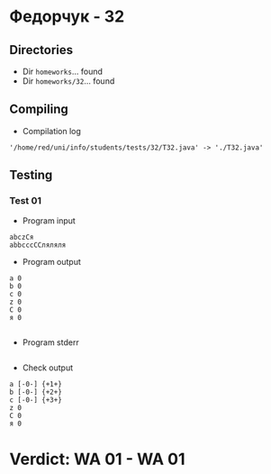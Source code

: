 # Федорчук - 32
## Directories
- Dir `homeworks`... found
- Dir `homeworks/32`... found
## Compiling
- Compilation log
```
'/home/red/uni/info/students/tests/32/T32.java' -> './T32.java'

```
## Testing
### Test 01
- Program input
```
abczCя
abbcccCCляляля

```
- Program output
```
a 0
b 0
c 0
z 0
C 0
я 0


```
- Program stderr
```

```
- Check output
```
a [-0-] {+1+}
b [-0-] {+2+}
c [-0-] {+3+}
z 0
C 0
я 0

```
# Verdict: **WA 01** - WA 01

